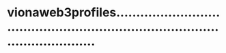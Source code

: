 # vionaweb3profiles.....................................................................................................
